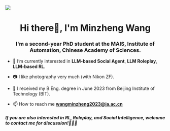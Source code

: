 ![](https://komarev.com/ghpvc/?username=mozerwang&style=for-the-badge)
<h1 align="center">Hi there👋, I'm Minzheng Wang</h1>
<h3 align="center">
  I'm a second-year PhD student at the MAIS, Institute of Automation, Chinese Academy of Sciences.
</h3>

- 🔭 I’m currently interested in **LLM-based Social Agent**, **LLM Roleplay**, **LLM-based RL**.

- 📷 I like photography very much (with Nikon ZF).

- 🏫 I received my B.Eng. degree in June 2023 from Beijing Institute of Technology (BIT).

- 📫 How to reach me **wangminzheng2023@ia.ac.cn**

<h5 align="left">If you are also interested in RL, Roleplay, and Social Intelligence, welcome to contact me for discussion!🥰🥰🥰</h5>
<p align="left">
</p>


